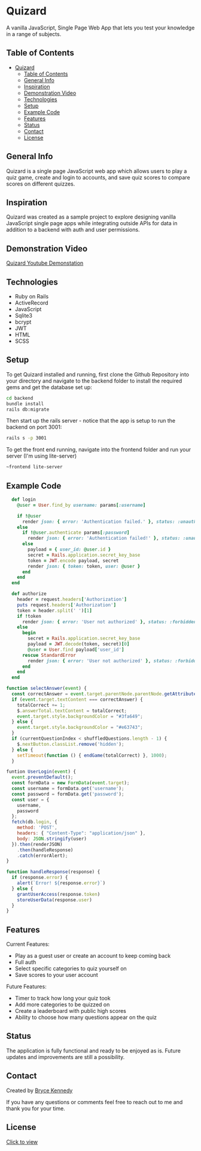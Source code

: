 # Quizard

A vanilla JavaScript, Single Page Web App that lets you test your knowledge in a range of subjects.

## Table of Contents

- [Quizard](#quizard)
  - [Table of Contents](#table-of-contents)
  - [General Info](#general-info)
  - [Inspiration](#inspiration)
  - [Demonstration Video](#demonstration-video)
  - [Technologies](#technologies)
  - [Setup](#setup)
  - [Example Code](#example-code)
  - [Features](#features)
  - [Status](#status)
  - [Contact](#contact)
  - [License](#license)

## General Info

Quizard is a single page JavaScript web app which allows users to play a quiz game, create and login to accounts, and save quiz scores to compare scores on different quizzes.

## Inspiration

Quizard was created as a sample project to explore designing vanilla JavaScript single page apps while integrating outside APIs for data in addition to a backend with auth and user permissions.

## Demonstration Video

[Quizard Youtube Demonstation]()

## Technologies

- Ruby on Rails
- ActiveRecord
- JavaScript
- Sqlite3
- bcrypt
- JWT
- HTML
- SCSS

## Setup

To get Quizard installed and running, first clone the Github Repository into your directory and navigate to the backend folder to install the required gems and get the database set up:

```bash
cd backend
bundle install
rails db:migrate
```

Then start up the rails server - notice that the app is setup to run the backend on port 3001:

```bash
rails s -p 3001
```

To get the front end running, navigate into the frontend folder and run your server (I'm using lite-server)

```bash
~frontend lite-server
```

## Example Code

```ruby
  def login
    @user = User.find_by username: params[:username]

    if !@user
      render json: { error: 'Authentication failed.' }, status: :unauthorized
    else
      if !@user.authenticate params[:password]
        render json: { error: 'Authentication failed!' }, status: :unauthorized
      else
        payload = { user_id: @user.id }
        secret = Rails.application.secret_key_base
        token = JWT.encode payload, secret
        render json: { token: token, user: @user }
      end
    end
  end

  def authorize
    header = request.headers['Authorization']
    puts request.headers['Authorization']
    token = header.split(' ')[1]
    if !token
      render json: { error: 'User not authorized' }, status: :forbidden
    else
      begin
        secret = Rails.application.secret_key_base
        payload = JWT.decode(token, secret)[0]
        @user = User.find payload['user_id']
      rescue StandardError
        render json: { error: 'User not authorized' }, status: :forbidden unless @user
      end
    end
  end
```

```javascript
function selectAnswer(event) {
  const correctAnswer = event.target.parentNode.parentNode.getAttribute('data-correct-answer');
  if (event.target.textContent === correctAnswer) {
    totalCorrect += 1;
    $.answerTotal.textContent = totalCorrect;
    event.target.style.backgroundColor = "#3fa649";
  } else {
    event.target.style.backgroundColor = "#e63743";
  }
  if (currentQuestionIndex < shuffledQuestions.length - 1) {
    $.nextButton.classList.remove('hidden');
  } else {
    setTimeout(function () { endGame(totalCorrect) }, 1000);
  }

funtion UserLogin(event) {
  event.preventDefault();
  const formData = new FormData(event.target);
  const username = formData.get('username');
  const password = formData.get('password');
  const user = {
    username,
    password
  };
  fetch(db.login, {
    method: 'POST',
    headers: { "Content-Type": "application/json" },
    body: JSON.stringify(user)
  }).then(renderJSON)
    .then(handleResponse)
    .catch(errorAlert);
}

function handleResponse(response) {
  if (response.error) {
    alert(`Error! ${response.error}`)
  } else {
    grantUserAccess(response.token)
    storeUserData(response.user)
  }
}
```

## Features

Current Features:

- Play as a guest user or create an account to keep coming back
- Full auth
- Select specific categories to quiz yourself on
- Save scores to your user account

Future Features:

- Timer to track how long your quiz took
- Add more categories to be quizzed on
- Create a leaderboard with public high scores
- Ability to choose how many questions appear on the quiz

## Status

The application is fully functional and ready to be enjoyed as is. Future updates and improvements are still a possibility.

## Contact

Created by [Bryce Kennedy](https://www.linkedin.com/in/bryce-kennedy/)

If you have any questions or comments feel free to reach out to me and thank you for your time.

## License

[Click to view](https://github.com/btken88/quizard/blob/master/LICENSE)
